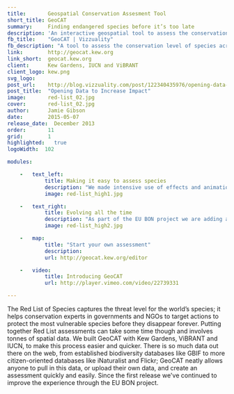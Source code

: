 ```yaml
---
title:       Geospatial Conservation Assesment Tool
short_title: GeoCAT
summary: 	 Finding endangered species before it’s too late
description: 'An interactive geospatial tool to assess the conservation level of species across the globe'
fb_title:    "GeoCAT | Vizzuality"
fb_description: "A tool to assess the conservation level of species across the globe"
link:        http://geocat.kew.org
link_short:  geocat.kew.org
client:      Kew Gardens, IUCN and ViBRANT
client_logo: kew.png
svg_logo:    
post_url:    http://blog.vizzuality.com/post/122340435976/opening-data-to-increase-impact
post_title:  "Opening Data to Increase Impact"
image:       red-list_02.jpg
cover:  	 red-list_02.jpg
author:      Jamie Gibson
date:        2015-05-07
release_date:  December 2013
order:       11
grid:        1
highlighted:   true
logoWidth:  102

modules:

    -   text_left:
            title: Making it easy to assess species
            description: "We made intensive use of effects and animations to display the status of the tool, providing continuous feedback to the user as they make their assessment. And with unlimited undo and redo, all user actions can be undone and redone at any time, encouraging a trial-and-error analysis refinement."
            image: red-list_high1.jpg

    -   text_right:
        	title: Evolving all the time
        	description: "As part of the EU BON project we are adding a couple of new features, allowing users to complete even more powerful analyses using biodiversity observations from across Europe. Watch out for new features and data coming out soon!"
        	image: red-list_high2.jpg

    -   map:
            title: "Start your own assessment"
            description: 
            url: http://geocat.kew.org/editor

    -   video:
            title: Introducing GeoCAT
            url: http://player.vimeo.com/video/22739331

---
```

The Red List of Species captures the threat level for the world’s species; it helps conservation experts in governments and NGOs to target actions to protect the most vulnerable species before they disappear forever. Putting together Red List assessments can take some time though and involves tonnes of spatial data. We built GeoCAT with Kew Gardens, ViBRANT and IUCN, to make this process easier and quicker. There is so much data out there on the web, from established biodiversity databases like GBIF to more citizen-oriented databases like iNaturalist and Flickr; GeoCAT neatly allows anyone to pull in this data, or upload their own data, and create an assessment quickly and easily. Since the first release we've continued to improve the experience through the EU BON project.
